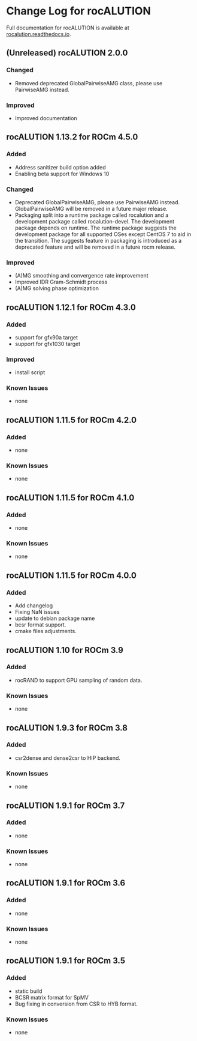 # Change Log for rocALUTION

Full documentation for rocALUTION is available at [rocalution.readthedocs.io](https://rocalution.readthedocs.io/en/latest/).

## (Unreleased) rocALUTION 2.0.0
### Changed
- Removed deprecated GlobalPairwiseAMG class, please use PairwiseAMG instead.
### Improved
- Improved documentation

## rocALUTION 1.13.2 for ROCm 4.5.0
### Added
- Address sanitizer build option added
- Enabling beta support for Windows 10
### Changed
- Deprecated GlobalPairwiseAMG, please use PairwiseAMG instead. GlobalPairwiseAMG will be removed in a future major release.
- Packaging split into a runtime package called rocalution and a development package called rocalution-devel. The development package depends on runtime. The runtime package suggests the development package for all supported OSes except CentOS 7 to aid in the transition. The suggests feature in packaging is introduced as a deprecated feature and will be removed in a future rocm release.
### Improved
- (A)MG smoothing and convergence rate improvement
- Improved IDR Gram-Schmidt process
- (A)MG solving phase optimization

## rocALUTION 1.12.1 for ROCm 4.3.0
### Added
- support for gfx90a target
- support for gfx1030 target
### Improved
- install script
### Known Issues
- none

## rocALUTION 1.11.5 for ROCm 4.2.0
### Added
- none
### Known Issues
- none

## rocALUTION 1.11.5 for ROCm 4.1.0
### Added
- none
### Known Issues
- none

## rocALUTION 1.11.5 for ROCm 4.0.0
### Added
- Add changelog
- Fixing NaN issues
- update to debian package name
- bcsr format support.
- cmake files adjustments.

## rocALUTION 1.10 for ROCm 3.9
### Added
- rocRAND to support GPU sampling of random data.
### Known Issues
- none

## rocALUTION 1.9.3 for ROCm 3.8
### Added
- csr2dense and dense2csr to HIP backend.
### Known Issues
- none

## rocALUTION 1.9.1 for ROCm 3.7
### Added
- none
### Known Issues
- none

## rocALUTION 1.9.1 for ROCm 3.6
### Added
- none
### Known Issues
- none

## rocALUTION 1.9.1 for ROCm 3.5
### Added
- static build
- BCSR matrix format for SpMV
- Bug fixing in conversion from CSR to HYB format.
### Known Issues
- none
